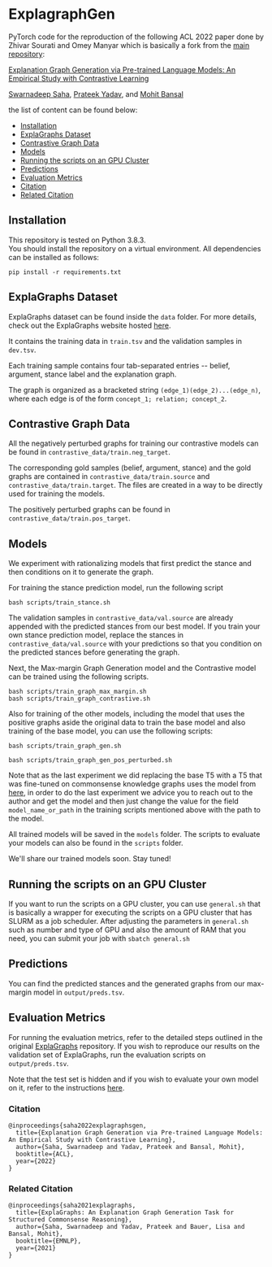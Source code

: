 # ExplagraphGen

PyTorch code for the reproduction of the following ACL 2022 paper done by Zhivar Sourati and Omey Manyar which is basically a fork from the [main repository](https://github.com/swarnaHub/ExplagraphGen):

[Explanation Graph Generation via Pre-trained Language Models: An Empirical Study with Contrastive Learning](https://arxiv.org/abs/2204.04813)

[Swarnadeep Saha](https://swarnahub.github.io/), [Prateek Yadav](https://prateek-yadav.github.io/), and [Mohit Bansal](https://www.cs.unc.edu/~mbansal/)


the list of content can be found below:

- [Installation](#installation)
- [ExplaGraphs Dataset](#explagraphs-dataset)
- [Contrastive Graph Data](#contrastive-graph-data)
- [Models](#models)
- [Running the scripts on an GPU Cluster](#running-the-scripts-on-an-gpu-cluster)
- [Predictions](#predictions)
- [Evaluation Metrics](#evaluation-metrics)
- [Citation](#citation)
- [Related Citation](#related-citation)


## Installation
This repository is tested on Python 3.8.3.  
You should install the repository on a virtual environment. All dependencies can be installed as follows:
```
pip install -r requirements.txt
```

## ExplaGraphs Dataset
ExplaGraphs dataset can be found inside the ```data``` folder. For more details, check out the ExplaGraphs website hosted [here](https://explagraphs.github.io/).

It contains the training data in ```train.tsv``` and the validation samples in ```dev.tsv```.

Each training sample contains four tab-separated entries -- belief, argument, stance label and the explanation graph.

The graph is organized as a bracketed string ```(edge_1)(edge_2)...(edge_n)```, where each edge is of the form ```concept_1; relation; concept_2```. 

## Contrastive Graph Data
All the negatively perturbed graphs for training our contrastive models can be found in ```contrastive_data/train.neg_target```.

The corresponding gold samples (belief, argument, stance) and the gold graphs are contained in ```contrastive_data/train.source``` and ```contrastive_data/train.target```. The files are created in a way to be directly used for training the models.

The positively perturbed graphs can be found in ```contrastive_data/train.pos_target```.

## Models

We experiment with rationalizing models that first predict the stance and then conditions on it to generate the graph.

For training the stance prediction model, run the following script
```
bash scripts/train_stance.sh
```
The validation samples in ```contrastive_data/val.source``` are already appended with the predicted stances from our best model. If you train your own stance prediction model, replace the stances in ```contrastive_data/val.source``` with your predictions so that you condition on the predicted stances before generating the graph.

Next, the Max-margin Graph Generation model and the Contrastive model can be trained using the following scripts.
```
bash scripts/train_graph_max_margin.sh
bash scripts/train_graph_contrastive.sh
```

Also for training of the other models, including the model that uses the positive graphs aside the original data to train the base model and also training of the base model, you can use the following scripts: 

```
bash scripts/train_graph_gen.sh

bash scripts/train_graph_gen_pos_perturbed.sh
```

Note that as the last experiment we did replacing the base T5 with a T5 that was fine-tuned on commonsense knowledge graphs uses the model from [here](https://arxiv.org/abs/2205.10661), in order to do the last experiment we advice you to reach out to the author and get the model and then just change the value for the field `model_name_or_path` in the training scripts mentioned above with the path to the model.


All trained models will be saved in the ```models``` folder. The scripts to evaluate your models can also be found in the ```scripts``` folder.

We'll share our trained models soon. Stay tuned!

## Running the scripts on an GPU Cluster

If you want to run the scripts on a GPU cluster, you can use `general.sh` that is basically a wrapper for executing the scripts on a GPU cluster that has SLURM as a job scheduler. After adjusting the parameters in `general.sh` such as number and type of GPU and also the amount of RAM that you need, you can submit your job with `sbatch general.sh`

## Predictions
You can find the predicted stances and the generated graphs from our max-margin model in ```output/preds.tsv```.

## Evaluation Metrics
For running the evaluation metrics, refer to the detailed steps outlined in the original [ExplaGraphs](https://github.com/swarnaHub/ExplaGraphs) repository. If you wish to reproduce our results on the validation set of ExplaGraphs, run the evaluation scripts on ```output/preds.tsv```. 

Note that the test set is hidden and if you wish to evaluate your own model on it, refer to the instructions [here](https://github.com/swarnaHub/ExplaGraphs).

### Citation
```
@inproceedings{saha2022explagraphsgen,
  title={Explanation Graph Generation via Pre-trained Language Models: An Empirical Study with Contrastive Learning},
  author={Saha, Swarnadeep and Yadav, Prateek and Bansal, Mohit},
  booktitle={ACL},
  year={2022}
}
```

### Related Citation
```
@inproceedings{saha2021explagraphs,
  title={ExplaGraphs: An Explanation Graph Generation Task for Structured Commonsense Reasoning},
  author={Saha, Swarnadeep and Yadav, Prateek and Bauer, Lisa and Bansal, Mohit},
  booktitle={EMNLP},
  year={2021}
}
```
